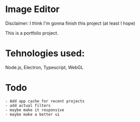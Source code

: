# Image Editor

Disclaimer: I think I'm gonna finish this project (at least I hope)

This is a portfolio project.

# Tehnologies used:

Node.js, Electron, Typescript, WebGL

# Todo

    - Add app cache for recent projects
    - add actual filters
    - maybe make it responsive
    - maybe make a better ui 
